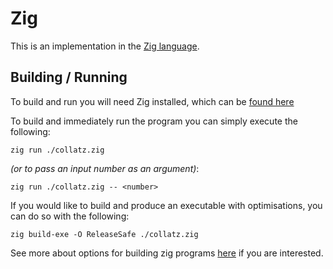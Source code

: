 # Zig

This is an implementation in the [Zig language](https://ziglang.org/).

## Building / Running

To build and run you will need Zig installed, which can be [found here](https://ziglang.org/download/)

To build and immediately run the program you can simply execute the following:

``` shell
zig run ./collatz.zig
```

*(or to pass an input number as an argument)*:

``` shell
zig run ./collatz.zig -- <number>
```

If you would like to build and produce an executable with optimisations, you can do so with the following:

``` shell
zig build-exe -O ReleaseSafe ./collatz.zig
```

See more about options for building zig programs [here](https://ziglearn.org/chapter-3/) if you are interested.
